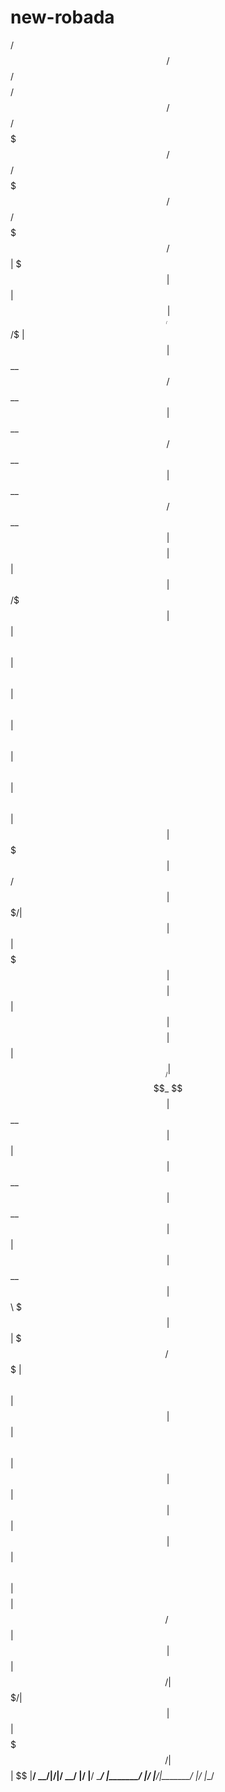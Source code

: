 # new-robada




 /$$   /$$ /$$$$$$$$ /$$      /$$       /$$$$$$$   /$$$$$$  /$$$$$$$   /$$$$$$  /$$$$$$$   /$$$$$$ 
| $$$ | $$| $$_____/| $$  /$ | $$      | $$__  $$ /$$__  $$| $$__  $$ /$$__  $$| $$__  $$ /$$__  $$
| $$$$| $$| $$      | $$ /$$$| $$      | $$  \ $$| $$  \ $$| $$  \ $$| $$  \ $$| $$  \ $$| $$  \ $$
| $$ $$ $$| $$$$$   | $$/$$ $$ $$      | $$$$$$$/| $$  | $$| $$$$$$$ | $$$$$$$$| $$  | $$| $$$$$$$$
| $$  $$$$| $$__/   | $$$$_  $$$$      | $$__  $$| $$  | $$| $$__  $$| $$__  $$| $$  | $$| $$__  $$
| $$\  $$$| $$      | $$$/ \  $$$      | $$  \ $$| $$  | $$| $$  \ $$| $$  | $$| $$  | $$| $$  | $$
| $$ \  $$| $$$$$$$$| $$/   \  $$      | $$  | $$|  $$$$$$/| $$$$$$$/| $$  | $$| $$$$$$$/| $$  | $$
|__/  \__/|________/|__/     \__/      |__/  |__/ \______/ |_______/ |__/  |__/|_______/ |__/  |__/
                                                                                                   
